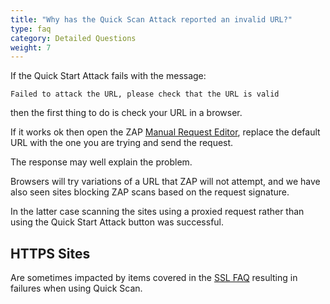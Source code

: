 ```yaml
---
title: "Why has the Quick Scan Attack reported an invalid URL?"
type: faq
category: Detailed Questions
weight: 7
---
```


If the Quick Start Attack fails with the message:

    
    
    Failed to attack the URL, please check that the URL is valid
    

then the first thing to do is check your URL in a browser.

If it works ok then open the ZAP [Manual Request
Editor](/docs/desktop/ui/dialogs/man_req/),
replace the default URL with the one you are trying and send the request.

The response may well explain the problem.

Browsers will try variations of a URL that ZAP will not attempt, and we have
also seen sites blocking ZAP scans based on the request signature.

In the latter case scanning the sites using a proxied request rather than
using the Quick Start Attack button was successful.

##  HTTPS Sites

Are sometimes impacted by items covered in the [SSL
FAQ](/faq/how-to-connect-to-an-https-site-that-reports-a-handshake-failure/) resulting in
failures when using Quick Scan.
